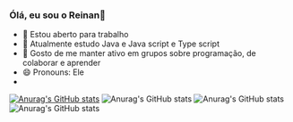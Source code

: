 ### Ólá, eu sou o Reinan👋

- 🔭 Estou aberto para trabalho
- 🌱 Atualmente estudo Java e Java script e Type script
- 👯 Gosto de me manter ativo em grupos sobre programação, de colaborar e aprender
- 😄 Pronouns: Ele
- 
[![Anurag's GitHub stats](https://github-readme-stats.vercel.app/api?username=reinan-alves)](https://github.com/anuraghazra/github-readme-stats)
![Anurag's GitHub stats](https://github-readme-stats.vercel.app/api?username=reinan-alves&hide=contribs,prs)
![Anurag's GitHub stats](https://github-readme-stats.vercel.app/api?username=reinan-alves&count_private=true)
![Anurag's GitHub stats](https://github-readme-stats.vercel.app/api?username=reinan-alves&show_icons=true)
